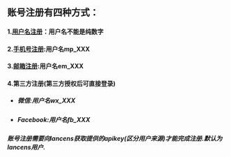 ## 账号注册有四种方式：

#### 1.[用户名注册](http://developer.lancens.com:4000/zhang-hao-zhu-ce/yong-hu-ming-zhu-ce.html)：用户名不能是纯数字

#### 2.[手机号注册](http://developer.lancens.com:4000/zhang-hao-zhu-ce/shou-ji-hao-zhu-ce.html):用户名mp\_XXX

#### 3.[邮箱注册](http://developer.lancens.com:4000/zhang-hao-zhu-ce/you-xiang-zhu-ce.html):用户名em\_XXX

#### 4.第三方注册\(第三方授权后可直接登录\)

* ##### 微信:用户名wx\_XXX
* ##### Facebook:用户名fb\_XXX

##### 账号注册需要向lancens获取提供的apikey\(区分用户来源\)才能完成注册.默认为lancens用户.



